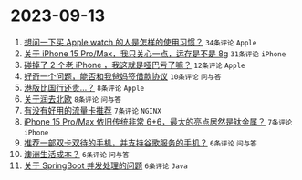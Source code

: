 # 2023-09-13

1. [想问一下买 Apple watch 的人是怎样的使用习惯？](https://www.v2ex.com/t/973214) `34条评论` `Apple`
1. [关于 iPhone 15 Pro/Max，我只关心一点，运存是不是 8g](https://www.v2ex.com/t/973212) `31条评论` `iPhone`
1. [碰掉了 2 个老 iPhone ，我这就是哑巴亏了嘛？](https://www.v2ex.com/t/973194) `12条评论` `Apple`
1. [好奇一个问题，能否和我爸妈签借款协议](https://www.v2ex.com/t/973203) `10条评论` `问与答`
1. [港版比国行还贵…？](https://www.v2ex.com/t/973215) `8条评论` `Apple`
1. [关于润去北欧](https://www.v2ex.com/t/973209) `8条评论` `问与答`
1. [有没有好用的流量卡推荐](https://www.v2ex.com/t/973231) `7条评论` `NGINX`
1. [iPhone 15 Pro/Max 依旧传统非常 6+6，最大的亮点居然是钛金属？](https://www.v2ex.com/t/973220) `7条评论` `iPhone`
1. [推荐一部双卡双待的手机，并支持谷歌服务的手机？](https://www.v2ex.com/t/973222) `6条评论` `问与答`
1. [澳洲生活成本？](https://www.v2ex.com/t/973201) `6条评论` `问与答`
1. [关于 SpringBoot 并发处理的问题](https://www.v2ex.com/t/973197) `6条评论` `Java`
